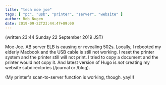 ```yaml
---
title: "tech moe joe"
tags: [ "pc", "usb", "printer", "server", "website" ]
author: Rob Nugen
date: 2019-09-22T23:44:47+09:00
---
```


(written 23:44 Sunday 22 September 2019 JST)

Moe Joe.  AB server ELB is causing or revealing 502s.  Locally, I
rebooted my elderly Macbook and the USB cable is still not working.  I
reset the printer system and the printer still will not print.  I
tried to copy a document and the printer would not copy it.  And
latest version of Hugo is *not* creating my website subdirectories
(/journal or /blog).

(My printer's scan-to-server function is working, though.  yay!!)
